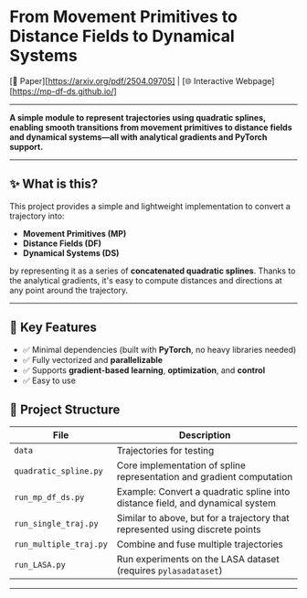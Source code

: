 # From Movement Primitives to Distance Fields to Dynamical Systems

[📄 Paper][https://arxiv.org/pdf/2504.09705] | [🌐 Interactive Webpage][https://mp-df-ds.github.io/]

---

**A simple module to represent trajectories using quadratic splines, enabling smooth transitions from movement primitives to distance fields and dynamical systems—all with analytical gradients and PyTorch support.**

---

## ✨ What is this?

This project provides a simple and lightweight implementation to convert a trajectory into:

- **Movement Primitives (MP)**
- **Distance Fields (DF)**
- **Dynamical Systems (DS)**

by representing it as a series of **concatenated quadratic splines**. Thanks to the analytical gradients, it's easy to compute distances and directions at any point around the trajectory.

---

## 🚀 Key Features

- ✅ Minimal dependencies (built with **PyTorch**, no heavy libraries needed)
- ✅ Fully vectorized and **parallelizable**
- ✅ Supports **gradient-based learning**, **optimization**, and **control**
- ✅ Easy to use


## 📂 Project Structure

| File | Description |
|------|-------------|
| `data` | Trajectories for testing|
| `quadratic_spline.py` | Core implementation of spline representation and gradient computation |
| `run_mp_df_ds.py` | Example: Convert a quadratic spline into distance field, and dynamical system |
| `run_single_traj.py` | Similar to above, but for a trajectory that represented using discrete points|
| `run_multiple_traj.py` | Combine and fuse multiple trajectories |
| `run_LASA.py` | Run experiments on the LASA dataset (requires `pylasadataset`) 
---

